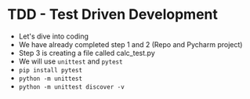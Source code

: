 # TDD - Test Driven Development

- Let's dive into coding
- We have already completed step 1 and 2 (Repo and Pycharm project)
- Step 3 is creating a file called calc_test.py
- We will use `unittest` and `pytest`
- `pip install pytest`
- `python -m unittest`
- `python -m unittest discover -v`